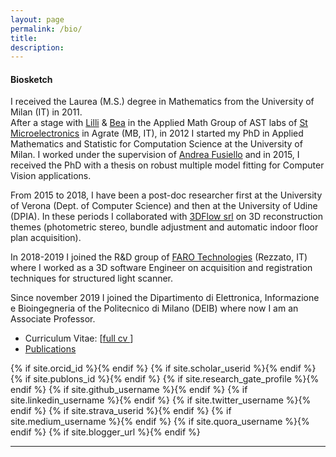 ```yaml
---
layout: page
permalink: /bio/
title: 
description:
---
```


#### Biosketch

I received the Laurea (M.S.) degree in Mathematics from the University of Milan (IT) in 2011. <br>
After a stage with [Lilli][lilli] & [Bea][bea] in the Applied Math Group of AST labs of [St Microelectronics][st] in Agrate (MB, IT), in 2012 I started my PhD in Applied Mathematics and Statistic for Computation Science at the University of Milan.  I worked under the supervision of [Andrea Fusiello][andrea] and in 2015, I received the PhD  with a thesis on robust multiple model fitting for Computer Vision applications.

From 2015 to 2018, I have been a post-doc researcher first at the University of Verona (Dept. of Computer Science) and then at the University of Udine (DPIA). In these periods I collaborated with [3DFlow srl][3dflow] on 3D reconstruction themes (photometric stereo, bundle adjustment and automatic indoor floor plan acquisition).

In 2018-2019 I joined the R&D group of [FARO Technologies][faro] (Rezzato, IT) where I worked as a 3D software Engineer on acquisition and registration techniques for structured light scanner.

Since november 2019 I joined the Dipartimento di Elettronica, Informazione e Bioingegneria of the Politecnico di Milano (DEIB) where now I am an Associate Professor.

* Curriculum Vitae: [<a href="https://polimi365-my.sharepoint.com/:b:/g/personal/10755186_polimi_it/EbuNPSfUEdpGlpQhguuCaRcBzy4X_zgzxZ2laowF-zkEnQ?e=UWAhTL">full cv </a>]
* [Publications](/publications)

<div class="social">
  <span class="contacticon center">
    <!--{% if site.email %}<a href="mailto:{{ site.email | encode_email }}"><i class="fas fa-envelope"></i></a>{% endif %}-->
    {% if site.orcid_id %}<a href="https://orcid.org/{{ site.orcid_id }}" target="_blank" title="ORCID"><i class="ai ai-orcid"></i></a>{% endif %}
    {% if site.scholar_userid %}<a href="https://scholar.google.com/citations?user={{ site.scholar_userid }}" target="_blank" title="Google Scholar"><i class="ai ai-google-scholar"></i></a>{% endif %}
    {% if site.publons_id %}<a href="https://publons.com/a/{{ site.publons_id }}/" target="_blank" title="Publons"><i class="ai ai-publons"></i></a>{% endif %}
    {% if site.research_gate_profile %}<a href="https://www.researchgate.net/profile/{{site.research_gate_profile}}/" target="_blank" title="ResearchGate"><i class="ai ai-researchgate"></i></a>{% endif %}
    {% if site.github_username %}<a href="https://github.com/{{ site.github_username }}" target="_blank" title="GitHub"><i class="fab fa-github"></i></a>{% endif %}
    {% if site.linkedin_username %}<a href="https://www.linkedin.com/in/{{ site.linkedin_username }}" target="_blank" title="LinkedIn"><i class="fab fa-linkedin"></i></a>{% endif %}
    {% if site.twitter_username %}<a href="https://twitter.com/{{ site.twitter_username }}" target="_blank" title="Twitter"><i class="fab fa-twitter"></i></a>{% endif %}
    {% if site.strava_userid %}<a href="https://www.strava.com/athletes/{{ site.strava_userid }}" target="_blank" title="Strava"><i class="fab fa-strava"></i></a>{% endif %}
    {% if site.medium_username %}<a href="https://medium.com/@{{ site.medium_username }}" target="_blank" title="Medium"><i class="fab fa-medium"></i></a>{% endif %}
    {% if site.quora_username %}<a href="https://www.quora.com/profile/{{ site.quora_username }}" target="_blank" title="Quora"><i class="fab fa-quora"></i></a>{% endif %}
    {% if site.blogger_url %}<a href="{{ site.blogger_url }}" target="_blank" title="Blogger"><i class="fab fa-blogger-b"></i></a>{% endif %}
  </span>
</div>


*** 
<!-- I'm involved in activities for the popularization of mathematics, give a look at [dramath][dramath] if you are interested. <br>
In my leisure time I enjoy drawing and playing basketball, albeit with questionable results. 
And I'm a great connoisseur of "tortelli", a typical Milanese carnival food.-->






[lilli]:https://www.researchgate.net/profile/Pasqualina_Fragneto
[bea]:https://www.researchgate.net/profile/Beatrice_Rossi
[st]:https://www.st.com/content/st_com/en.html
[andrea]:http://www.diegm.uniud.it/fusiello/
[giacomo]:http://home.deib.polimi.it/boracchi/
[fede]:https://federica-arrigoni.github.io/
[3dflow]:https://www.3dflow.net
[faro]: https://www.faro.com/about-faro/
[dramath]:https://dramath.wordpress.com
